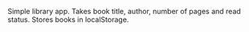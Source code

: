 Simple library app. Takes book title, author, number of pages and read status. Stores books in localStorage.
